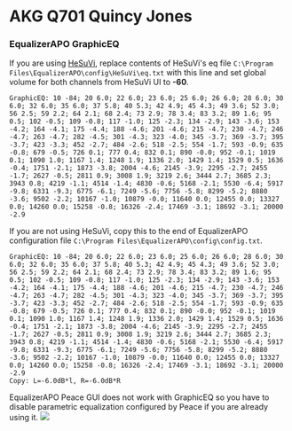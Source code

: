 # AKG Q701 Quincy Jones
### EqualizerAPO GraphicEQ
If you are using [HeSuVi](https://sourceforge.net/projects/hesuvi/), replace contents of HeSuVi's eq file `C:\Program Files\EqualizerAPO\config\HeSuVi\eq.txt` with this line and set global volume for both channels from HeSuVi UI to **-60**.
```
GraphicEQ: 10 -84; 20 6.0; 22 6.0; 23 6.0; 25 6.0; 26 6.0; 28 6.0; 30 6.0; 32 6.0; 35 6.0; 37 5.8; 40 5.3; 42 4.9; 45 4.3; 49 3.6; 52 3.0; 56 2.5; 59 2.2; 64 2.1; 68 2.4; 73 2.9; 78 3.4; 83 3.2; 89 1.6; 95 0.5; 102 -0.5; 109 -0.8; 117 -1.0; 125 -2.3; 134 -2.9; 143 -3.6; 153 -4.2; 164 -4.1; 175 -4.4; 188 -4.6; 201 -4.6; 215 -4.7; 230 -4.7; 246 -4.7; 263 -4.7; 282 -4.5; 301 -4.3; 323 -4.0; 345 -3.7; 369 -3.7; 395 -3.7; 423 -3.3; 452 -2.7; 484 -2.6; 518 -2.5; 554 -1.7; 593 -0.9; 635 -0.8; 679 -0.5; 726 0.1; 777 0.4; 832 0.1; 890 -0.0; 952 -0.1; 1019 0.1; 1090 1.0; 1167 1.4; 1248 1.9; 1336 2.0; 1429 1.4; 1529 0.5; 1636 -0.4; 1751 -2.1; 1873 -3.8; 2004 -4.6; 2145 -3.9; 2295 -2.7; 2455 -1.7; 2627 -0.5; 2811 0.9; 3008 1.9; 3219 2.6; 3444 2.7; 3685 2.3; 3943 0.8; 4219 -1.1; 4514 -1.4; 4830 -0.6; 5168 -2.1; 5530 -6.4; 5917 -9.8; 6331 -9.3; 6775 -6.1; 7249 -5.6; 7756 -5.8; 8299 -5.2; 8880 -3.6; 9502 -2.2; 10167 -1.0; 10879 -0.0; 11640 0.0; 12455 0.0; 13327 0.0; 14260 0.0; 15258 -0.8; 16326 -2.4; 17469 -3.1; 18692 -3.1; 20000 -2.9
```
If you are not using HeSuVi, copy this to the end of EqualizerAPO configuration file `C:\Program Files\EqualizerAPO\config\config.txt`.
```
GraphicEQ: 10 -84; 20 6.0; 22 6.0; 23 6.0; 25 6.0; 26 6.0; 28 6.0; 30 6.0; 32 6.0; 35 6.0; 37 5.8; 40 5.3; 42 4.9; 45 4.3; 49 3.6; 52 3.0; 56 2.5; 59 2.2; 64 2.1; 68 2.4; 73 2.9; 78 3.4; 83 3.2; 89 1.6; 95 0.5; 102 -0.5; 109 -0.8; 117 -1.0; 125 -2.3; 134 -2.9; 143 -3.6; 153 -4.2; 164 -4.1; 175 -4.4; 188 -4.6; 201 -4.6; 215 -4.7; 230 -4.7; 246 -4.7; 263 -4.7; 282 -4.5; 301 -4.3; 323 -4.0; 345 -3.7; 369 -3.7; 395 -3.7; 423 -3.3; 452 -2.7; 484 -2.6; 518 -2.5; 554 -1.7; 593 -0.9; 635 -0.8; 679 -0.5; 726 0.1; 777 0.4; 832 0.1; 890 -0.0; 952 -0.1; 1019 0.1; 1090 1.0; 1167 1.4; 1248 1.9; 1336 2.0; 1429 1.4; 1529 0.5; 1636 -0.4; 1751 -2.1; 1873 -3.8; 2004 -4.6; 2145 -3.9; 2295 -2.7; 2455 -1.7; 2627 -0.5; 2811 0.9; 3008 1.9; 3219 2.6; 3444 2.7; 3685 2.3; 3943 0.8; 4219 -1.1; 4514 -1.4; 4830 -0.6; 5168 -2.1; 5530 -6.4; 5917 -9.8; 6331 -9.3; 6775 -6.1; 7249 -5.6; 7756 -5.8; 8299 -5.2; 8880 -3.6; 9502 -2.2; 10167 -1.0; 10879 -0.0; 11640 0.0; 12455 0.0; 13327 0.0; 14260 0.0; 15258 -0.8; 16326 -2.4; 17469 -3.1; 18692 -3.1; 20000 -2.9
Copy: L=-6.0dB*l, R=-6.0dB*R
```
EqualizerAPO Peace GUI does not work with GraphicEQ so you have to disable parametric equalization configured by Peace if you are already using it.
![](https://raw.githubusercontent.com/jaakkopasanen/AutoEq/master/results/Sonoma%20Model%20One/headphoncecom/onear/AKG%20Q701%20Quincy%20Jones/AKG%20Q701%20Quincy%20Jones.png)
